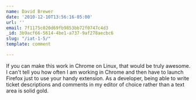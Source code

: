 ```yaml
---
name: David Brewer
date: '2010-12-10T13:56:16-05:00'
url: ''
email: 7f1175c020d69fb9853bb72f0747c4d3
_id: 3b9acf66-5614-4be1-a737-9af278aecbc6
slug: "/iat-1-5/"
template: comment

---
```


If you can make this work in Chrome on Linux, that would be truly awesome.  I can't tell you how often I am working in Chrome and then have to launch Firefox just to use your handy extension.  As a developer, being able to write ticket descriptions and comments in my editor of choice rather than a text area is solid gold.
